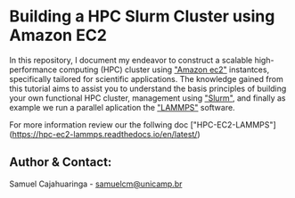 # Building a HPC Slurm Cluster using Amazon EC2

In this repository, I document my endeavor to construct a scalable high-performance computing (HPC) cluster using ["Amazon ec2"](https://aws.amazon.com/ec2/) instantces, specifically tailored for scientific applications. 
The knowledge gained from this tutorial aims to assist you to understand the basis principles of building your own functional HPC cluster, management using ["Slurm"](https://slurm.schedmd.com/), and finally as example we run a 
parallel aplication the ["LAMMPS"](https://www.lammps.org/) software.

For more information review our the follwing doc ["HPC-EC2-LAMMPS"]   (https://hpc-ec2-lammps.readthedocs.io/en/latest/)   

Author & Contact:
--------------
Samuel Cajahuaringa - samuelcm@unicamp.br
